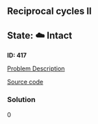 ## Reciprocal cycles II

## State: :cloud: **Intact**

**ID: 417**

[Problem Description](https://projecteuler.net/problem=417)

[Source code](main.cpp)

### Solution
0